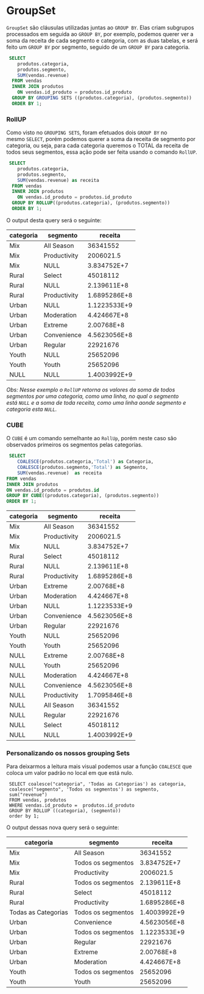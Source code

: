 GroupSet
========

`GroupSet` são cláusulas utilizadas juntas ao `GROUP BY`. Elas criam subgrupos processados em seguida ao `GROUP BY`, por exemplo, podemos querer ver a soma da receita de cada segmento e categoria, com as duas tabelas, e será feito um `GROUP BY` por segmento, seguido de um `GROUP BY` para categoria.

```sql
 SELECT 
    produtos.categoria, 
    produtos.segmento,
    SUM(vendas.revenue) 
  FROM vendas
  INNER JOIN produtos 
    ON vendas.id_produto = produtos.id_produto
  GROUP BY GROUPING SETS ((produtos.categoria), (produtos.segmento)) 
  ORDER BY 1;
```

### RollUP

Como visto no `GROUPING SETS`, foram efetuados dois `GROUP BY` no mesmo `SELECT`, porém podemos querer a soma da receita de segmento por categoria, ou seja, para cada categoria queremos o TOTAL da receita de todos seus segmentos, essa ação pode ser feita usando o comando `RollUP`.

```sql
 SELECT 
    produtos.categoria, 
    produtos.segmento,
    SUM(vendas.revenue) as receita
  FROM vendas
  INNER JOIN produtos 
    ON vendas.id_produto = produtos.id_produto
  GROUP BY ROLLUP((produtos.categoria), (produtos.segmento)) 
  ORDER BY 1;
```

O output desta query será o seguinte:

| categoria | segmento     | receita      |
| --------- | ------------ | ------------ |
| Mix       | All Season   | 36341552     |
| Mix       | Productivity | 2006021.5    |
| Mix       | NULL         | 3.834752E+7  |
| Rural     | Select       | 45018112     |
| Rural     | NULL         | 2.139611E+8  |
| Rural     | Productivity | 1.6895286E+8 |
| Urban     | NULL         | 1.1223533E+9 |
| Urban     | Moderation   | 4.424667E+8  |
| Urban     | Extreme      | 2.00768E+8   |
| Urban     | Convenience  | 4.5623056E+8 |
| Urban     | Regular      | 22921676     |
| Youth     | NULL         | 25652096     |
| Youth     | Youth        | 25652096     |
| NULL      | NULL         | 1.4003992E+9 |

_Obs: Nesse exemplo o `RollUP` retorna os valores da soma de todos segmentos por uma categoria, como uma linha, no qual o segmento está `NULL` e a soma de toda receita, como uma linha aonde segmento e categoria esta `NULL`._

### CUBE

O `CUBE` é um comando semelhante ao `RollUp`, porém neste caso são observados primeiros os segmentos pelas categorias.

```sql
 SELECT 
    COALESCE(produtos.categoria,'Total') as Categoria, 
    COALESCE(produtos.segmento,'Total') as Segmento,
    SUM(vendas.revenue)  as receita
FROM vendas
INNER JOIN produtos 
ON vendas.id_produto = produtos.id 
GROUP BY CUBE((produtos.categoria), (produtos.segmento))
ORDER BY 1;
```

| categoria | segmento     | receita      |
| --------- | ------------ | ------------ |
| Mix       | All Season   | 36341552     |
| Mix       | Productivity | 2006021.5    |
| Mix       | NULL         | 3.834752E+7  |
| Rural     | Select       | 45018112     |
| Rural     | NULL         | 2.139611E+8  |
| Rural     | Productivity | 1.6895286E+8 |
| Urban     | Extreme      | 2.00768E+8   |
| Urban     | Moderation   | 4.424667E+8  |
| Urban     | NULL         | 1.1223533E+9 |
| Urban     | Convenience  | 4.5623056E+8 |
| Urban     | Regular      | 22921676     |
| Youth     | NULL         | 25652096     |
| Youth     | Youth        | 25652096     |
| NULL      | Extreme      | 2.00768E+8   |
| NULL      | Youth        | 25652096     |
| NULL      | Moderation   | 4.424667E+8  |
| NULL      | Convenience  | 4.5623056E+8 |
| NULL      | Productivity | 1.7095846E+8 |
| NULL      | All Season   | 36341552     |
| NULL      | Regular      | 22921676     |
| NULL      | Select       | 45018112     |
| NULL      | NULL         | 1.4003992E+9 |

### Personalizando os nossos grouping Sets

Para deixarmos a leitura mais visual podemos usar a função `COALESCE` que coloca um valor padrão no local em que está nulo.

     SELECT coalesce("categoria", 'Todas as Categorias') as categoria, 
     coalesce("segmento", 'Todos os segmentos') as segmento,
     sum("revenue") 
     FROM vendas, produtos 
     WHERE vendas.id_produto =  produtos.id_produto
     GROUP BY ROLLUP ((categoria), (segmento)) 
     order by 1;

O output dessas nova query será o seguinte:

| categoria           | segmento           | receita      |
| ------------------- | ------------------ | ------------ |
| Mix                 | All Season         | 36341552     |
| Mix                 | Todos os segmentos | 3.834752E+7  |
| Mix                 | Productivity       | 2006021.5    |
| Rural               | Todos os segmentos | 2.139611E+8  |
| Rural               | Select             | 45018112     |
| Rural               | Productivity       | 1.6895286E+8 |
| Todas as Categorias | Todos os segmentos | 1.4003992E+9 |
| Urban               | Convenience        | 4.5623056E+8 |
| Urban               | Todos os segmentos | 1.1223533E+9 |
| Urban               | Regular            | 22921676     |
| Urban               | Extreme            | 2.00768E+8   |
| Urban               | Moderation         | 4.424667E+8  |
| Youth               | Todos os segmentos | 25652096     |
| Youth               | Youth              | 25652096     |
